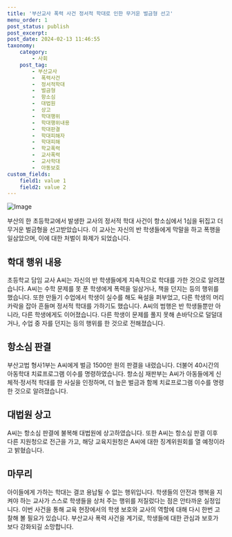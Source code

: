 ```yaml
---
title: '부산교사 폭력 사건 정서적 학대로 인한 무거운 벌금형 선고'
menu_order: 1
post_status: publish
post_excerpt: 
post_date: 2024-02-13 11:46:55
taxonomy:
    category:
        - 사회
    post_tag:
        - 부산교사
        -  폭력사건
        -  정서적학대
        -  벌금형
        -  항소심
        -  대법원
        -  상고
        -  학대행위
        -  학대행위내용
        -  학대판결
        -  학대피해자
        -  학대피해
        -  학교폭력
        -  교사폭력
        -  교사학대
        -  아동보호
custom_fields:
    field1: value 1
    field2: value 2
---
```


![Image](https://imgnews.pstatic.net/image/082/2024/02/12/0001255209_001_20240212172701172.jpg?type=w647)

부산의 한 초등학교에서 발생한 교사의 정서적 학대 사건이 항소심에서 1심을 뒤집고 더 무거운 벌금형을 선고받았습니다. 이 교사는 자신의 반 학생들에게 막말을 하고 폭행을 일삼았으며, 이에 대한 처벌이 화제가 되었습니다.
## 학대 행위 내용
초등학교 담임 교사 A씨는 자신의 반 학생들에게 지속적으로 학대를 가한 것으로 알려졌습니다. A씨는 수학 문제를 못 푼 학생에게 폭력을 일삼거나, 책을 던지는 등의 행위를 했습니다. 또한 만들기 수업에서 학생이 실수를 해도 욕설을 퍼부었고, 다른 학생의 머리카락을 잡아 흔들며 정서적 학대를 가하기도 했습니다.
A씨의 범행은 반 학생들뿐만 아니라, 다른 학생에게도 이어졌습니다. 다른 학생이 문제를 풀지 못해 손바닥으로 덜덜대거나, 수업 중 자를 던지는 등의 행위를 한 것으로 전해졌습니다.
## 항소심 판결
부산고법 형사1부는 A씨에게 벌금 1500만 원의 판결을 내렸습니다. 더불어 40시간의 아동학대 치료프로그램 이수를 명령하였습니다. 항소심 재판부는 A씨가 아동들에게 신체적·정서적 학대를 한 사실을 인정하며, 더 높은 벌금과 함께 치료프로그램 이수를 명령한 것으로 알려졌습니다.
## 대법원 상고
A씨는 항소심 판결에 불복해 대법원에 상고하였습니다. 또한 A씨는 항소심 판결 이후 다른 지원청으로 전근을 가고, 해당 교육지원청은 A씨에 대한 징계위원회를 열 예정이라고 밝혔습니다.
## 마무리
아이들에게 가하는 학대는 결코 용납될 수 없는 행위입니다. 학생들의 안전과 행복을 지켜야 하는 교사가 스스로 학생들을 상처 주는 행위를 저질렀다는 점은 안타까운 실정입니다. 이번 사건을 통해 교육 현장에서의 학생 보호와 교사의 역할에 대해 다시 한번 고찰해 볼 필요가 있습니다. 부산교사 폭력 사건을 계기로, 학생들에 대한 관심과 보호가 보다 강화되길 소망합니다.
